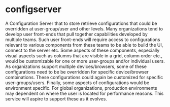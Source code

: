 # configserver
A Configuration Server that to store retrieve configurations that could be overridden at user-group/user and other levels. Many organizations tend to develop user front-ends that pull together capabilities developed by multiple teams. Such user front-ends will require access to configurations relevant to various components from these teams to be able to build the UI, connect to the server etc. Some aspects of these components, especially visual aspects such as columns that are visible in a grid, column order etc., would be customizable for one or more user-groups and/or individual users. As organizations support multiple devices/browsers, some of these configurations need to be be overridden for specific device/browser combinations. These configurations could again be customized for specific user-groups/users. Finally, some aspects of configurations would be environment specific. For global organizations, production environments may dependent on where the user is located for performance reasons. This service will aspire to support these as it evolves.
